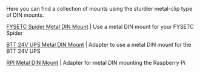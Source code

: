 Here you can find a collection of mounts using the sturdier metal-clip type of DIN mounts.

[FYSETC Spider Metal DIN Mount](./FYSETC_Spider_Metal_DIN_Mount)  | Use a metal DIN mount for your FYSETC Spider

[BTT 24V UPS Metal DIN Mount](./BTT_24V_UPS_Metal_DIN_Mount)  | Adapter to use a metal DIN mount for the BTT 24V UPS

[RPI Metal DIN Mount](./RPI_Metal_DIN_Mount)  | Adapter for metal DIN mounting the Raspberry Pi
